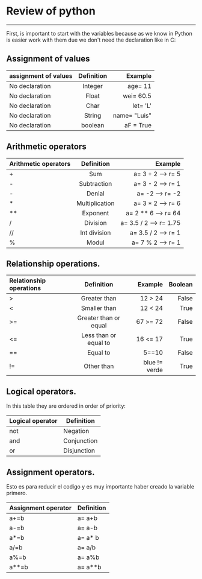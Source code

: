 # Review of python
---------------------------------------------------------------------------------------------------------------------------------------------------------
First, is important to start with the variables because as we know in Python is easier work with them due we don't need the declaration like in C:

## Assignment of values

| **assignment of values**     | **Definition** | **Example**  |
| :----------------            | :------------: | ---------:   |
| No declaration               | Integer        | age= 11      |
| No declaration               | Float          | wei= 60.5    |
| No declaration               | Char           | let= 'L'     |
| No declaration               | String         | name= "Luis" |
| No declaration               | boolean        | aF = True    |

## Arithmetic operators

| **Arithmetic operators**     | **Definition** | **Example**             |
| :----------------            | :------------: | ---------:              |
| +                            | Sum            | a= 3 + 2  --> r= 5      |
| -                            | Subtraction    | a= 3 - 2  --> r= 1      |
| -                            | Denial         | a= -2     --> r= -2     |
| *                            | Multiplication | a= 3 * 2  --> r= 6      |
| **                           | Exponent       | a= 2 ** 6 --> r= 64     |
| /                            | Division       | a= 3.5 / 2 --> r= 1.75  |
| //                           | Int division   | a= 3.5 / 2 --> r= 1     |
| %                            | Modul          | a= 7 % 2   --> r= 1     |

## Relationship operations.

| **Relationship operations**  | **Definition**       | **Example**             | **Boolean** |
| :----------------            | :------------:       | ---------:              |  ---------: |   
| >                            | Greater than         | 12 > 24                 | False       |
| <                            | Smaller than         | 12 < 24                 | True        |
| >=                           | Greater than or equal| 67 >= 72                | False       |
| <=                           | Less than or equal to| 16 <= 17                | True        |
| ==                           | Equal to             | 5==10                   | False       |
| !=                           | Other than           | blue != verde           | True        |


## Logical operators.
In this table they are ordered in order of priority:

| **Logical operator** | **Definition** |
| ----------           | ----------     |
| not                  | Negation       |
| and                  | Conjunction    |
| or                   | Disjunction    |

## Assignment operators.
Esto es para reducir el codigo y es muy importante haber creado la variable primero.

| **Assignment operator** | **Definition** |
| ----------              | ----------     |
| a+=b                    | a= a+b         |
| a-=b                    | a= a-b         |
| a*=b                    | a= a* b        |
| a/=b                    | a= a/b         |
| a%=b                    | a= a%b         |
| a**=b                   | a= a**b        |



